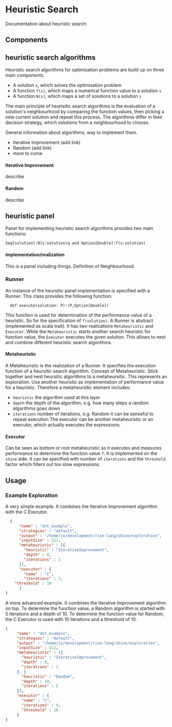 # Heuristic Search
Documentation about heuristic search 

## Components

## heuristic search algorithms
Heuristic search algorithms for optimisation problems are build up on three main components. 
- A solution `s`, which solves the optimisation problem
- A function `f(s)`, which maps a numerical function value to a solution `s`
- A function `N(s)`, which maps a set of solutions to a solution `s`

The main principle of heurisitic search algorithms is the evaluation of a solution's neighbourhood by comparing the 
function values, then picking a new current solution and repeat this process. The algorithms differ in their decision 
strategy, which solutions from a neighbourhood to choose. 

General information about algorithms, way to implement them. 
- Iterative Improvement (add link)
- Random (add link)
- more to come 

#### Iterative Improvement
describe 

#### Random
describe 

## heuristic panel
Panel for implementing heuristic search algorithms provides two main functions:

`Seq[solution]:N(s:solution)q and Option[Double]:f(s:solution)`

#### implementation/realization
This is a panel including things. Definition of Neighbourhood.

### Runner
An instance of the heursitic panel implementation is specified with a Runner. This class provides the following function:
```
  def execute(solution: P):(P,Option[Double])
```
This function is used for determination of the performance value of a heuristic. So for the specification of `f(solution)`.
A Runner is abstract (implemented as scala trait). It has two realizations `Metaheuristic` and `Executor`. While the 
`Metaheuristic` starts another search heuristic for function value, the `Executor` executes the given solution. This 
allows to nest and combine different heuristic search algorithms.
    
#### Metaheuristic
A Metaheuristic is the realization of a Runner. It specifies the execution function of a heursitic search algorithm. 
Concept of Metaheuristic. Stick together and nest heursitic algorithms to a metaheursitic. This represents an exploration. Use another heuristic as implementation of performance value for a heuristic. Therefore a metaheursitic element includes: 
 - `heuristic` the algorithm used at this layer 
 - `depth` the depth of the algorithm, e.g. how many steps a random algorithms goes down
 - `iterations` number of iterations, e.g. Random it can be senseful to repeat execution
 The executor can be another metaheuristic or an executor, which actually executes the expressions. 

#### Executor
Can be seen as bottom or root metaheuristic as it executes and measures performance to determine the function value `f`. 
It is implemented on the `shine` side. It can be specified with number of `iterations` and the `threshold` factor 
which filters out too slow expressions.

## Usage

### Example Exploration
A very simple example. It combines the Iterative Improvement algorithm with the C Executor.
```json
  {
      "name" : "dot_example",
      "strategies" : "default",
      "output" : "/home/jo/development/rise-lang/shine/exploration",
      "inputSize" : 512,
      "metaheuristic" : [{
        "heuristic" : "IterativeImprovement",
        "depth" : 0,
        "iterations" : 1
      }],
      "executor" : {
        "name" : "C",
        "iterations" : 3,
	"threshold" : 10
      }
}
```

A more advanced example. It combines the Iterative Improvement algorithm on top. To determine the function value, a Random
algorithm is started with 5 iterations and a depth of 10. To determine the function value for Random, the C Executor is used with 10 iterations and a threshold of 10. 
 ```json
{
      "name" : "dot_example",
      "strategies" : "default",
      "output" : "/home/jo/development/rise-lang/shine/exploration",
      "inputSize" : 512,
      "metaheuristic" : [{
        "heuristic" : "IterativeImprovement",
        "depth" : 0,
        "iterations" : 1
      }, {
        "heuristic" : "Random",
        "depth" : 10,
        "iterations" : 5
      }],
      "executor" : {
        "name" : "C",
        "iterations" : 9,
	    "threshold" : 10
      }
}
```
